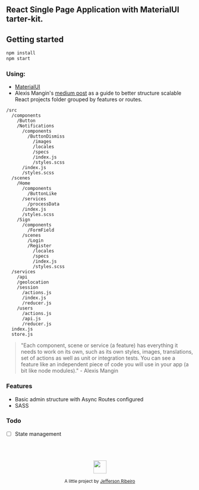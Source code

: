 ## React Single Page Application with MaterialUI tarter-kit.

## Getting started

``` bash
npm install
npm start
``````

### Using:
- [MaterialUI](https://github.com/mui-org/material-ui)
- Alexis Mangin's [medium post](https://medium.com/@alexmngn/how-to-better-organize-your-react-applications-2fd3ea1920f1) as a guide to     better structure scalable React projects folder grouped by features or routes.
```
/src
  /components 
    /Button 
    /Notifications
      /components
        /ButtonDismiss  
          /images
          /locales
          /specs 
          /index.js
          /styles.scss
      /index.js
      /styles.scss
  /scenes
    /Home 
      /components 
        /ButtonLike
      /services
        /processData
      /index.js
      /styles.scss
    /Sign 
      /components 
        /FormField
      /scenes
        /Login
        /Register 
          /locales
          /specs
          /index.js
          /styles.scss
  /services
    /api
    /geolocation
    /session
      /actions.js
      /index.js
      /reducer.js
    /users
      /actions.js
      /api.js
      /reducer.js
  index.js 
  store.js
  ```
> "Each component, scene or service (a feature) has everything it needs to work on its own, such as its own styles, images,                translations,   set of actions as well as unit or integration tests. You can see a feature like an independent piece of code you will    use in your app   (a bit like node modules)." - Alexis Mangin

### Features
- Basic admin structure with Async Routes configured
- SASS


### Todo
- [ ] State management

<br/>
<br/>

<p align="center"><img src="https://avatars2.githubusercontent.com/u/20846473?s=70&v=4" width="35" height="35"/></p>
<p align="center">
<sub>A little project by <a href="http://www.jeffersonribeiro.com/">Jefferson Ribeiro</a></sub>
</p>
